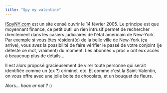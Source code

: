 ```yaml
---
title: "Spy my valentine"
---
```


[ISpyNY.com](http://www.ispyny.com/) est un site censé ouvrir le 14 février
2005. Le principe est que moyennant finance, ce petit outil un rien intrusif
permet de rechercher directement dans les casiers judiciaires de l'état
américain de New-York. Par exemple si vous êtes résident(e) de la belle ville
de New-York (ça arrive), vous avez la possibilité de faire vérifier le passé
de votre conjoint (je déteste ce mot, vraiment) du moment. Les abonnés « pros
» ont eux accès à beaucoup plus de détails...

Il est alors proposé gracieusement de virer toute personne qui serait
identifiée comme un (ex ?) criminel, etc. Et comme c'est la Saint-Valentin, on
vous offre avec une jolie boite de chocolats, et un bouquet de fleurs.

Alors... _hoax or not ?_ :)

